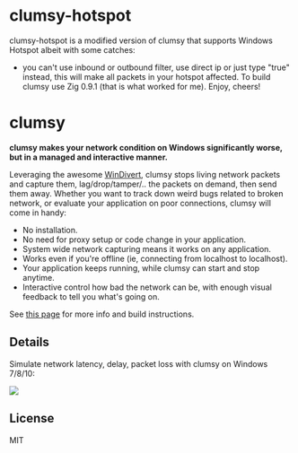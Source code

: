 # clumsy-hotspot
clumsy-hotspot is a modified version of clumsy that supports Windows Hotspot albeit with some catches:
- you can't use inbound or outbound filter, use direct ip or just type "true" instead, this will make all packets in your hotspot affected.
To build clumsy use Zig 0.9.1 (that is what worked for me).
Enjoy, cheers!


# clumsy

__clumsy makes your network condition on Windows significantly worse, but in a managed and interactive manner.__

Leveraging the awesome [WinDivert](http://reqrypt.org/windivert.html), clumsy stops living network packets and capture them, lag/drop/tamper/.. the packets on demand, then send them away. Whether you want to track down weird bugs related to broken network, or evaluate your application on poor connections, clumsy will come in handy:

* No installation.
* No need for proxy setup or code change in your application.
* System wide network capturing means it works on any application.
* Works even if you're offline (ie, connecting from localhost to localhost).
* Your application keeps running, while clumsy can start and stop anytime.
* Interactive control how bad the network can be, with enough visual feedback to tell you what's going on.

See [this page](http://jagt.github.io/clumsy) for more info and build instructions.


## Details

Simulate network latency, delay, packet loss with clumsy on Windows 7/8/10:

![](clumsy-demo.gif)


## License

MIT
